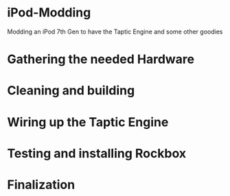 # iPod-Modding
Modding an iPod 7th Gen to have the Taptic Engine and some other goodies

# Gathering the needed Hardware

# Cleaning and building

# Wiring up the Taptic Engine

# Testing and installing Rockbox

# Finalization
